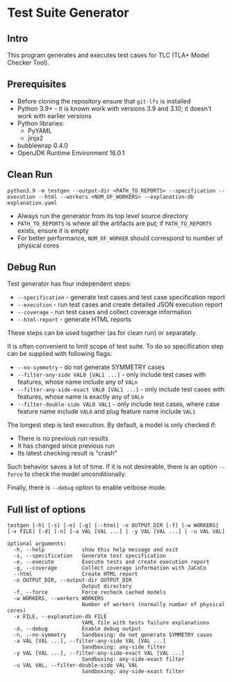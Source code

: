 <!-- SPDX-FileCopyrightText: Copyright (c) 2022 NVIDIA CORPORATION & AFFILIATES. All rights reserved. -->

 # Test Suite Generator

## Intro

This program generates and executes test cases for TLC (TLA+ Model Checker Tool).

## Prerequisites

* Before cloning the repository ensure that `git-lfs` is installed
* Python 3.9+ - it is known work with versions 3.9 and 3.10; it doesn't work with earlier versions
* Python libraries:
  - PyYAML
  - jinja2
* bubblewrap 0.4.0
* OpenJDK Runtime Environment 16.0.1

## Clean Run

```
python3.9 -m testgen --output-dir <PATH_TO_REPORTS> --specification --execution --html --workers <NUM_OF_WORKERS> --explanation-db explanation.yaml
```

* Always run the generator from its top level source directory
* `PATH_TO_REPORTS` is where all the artifacts are put; if `PATH_TO_REPORTS` exists, ensure it is empty
* For better performance, `NUM_OF_WORKER` should correspond to number of physical cores

## Debug Run

Test generator has four independent steps:
- `--specification` - generate test cases and test case specification report
- `--execution` - run test cases and create detailed JSON execution report
- `--coverage` - run test cases and collect coverage information
- `--html-report` - generate HTML reports

These steps can be used together (as for clean run) or separately.

It is often convenient to limit scope of test suite. To do so specification step can be supplied with following flags:
- `--no-symmetry` - do not generate SYMMETRY cases
- `--filter-any-side VAL0 [VAL1 ...]` - only include test cases with features, whose name include any of `VALn`
- `--filter-any-side-exact VAL0 [VAL1 ...]` - only include test cases with features, whose name is exactly any of `VALn`
- `--filter-double-side VAL0 VAL1` - only include test cases, where case feature name include `VAL0` and plug feature name include `VAL1`

The longest step is test execution. By default, a model is only checked if:
- There is no previous run results
- It has changed since previous run
- Its latest checking result is "crash"

Such behavior saves a lot of time. If it is not desireable, there is an option `--force` to check the model unconditionally.

Finally, there is `--debug` option to enable verbose mode.

## Full list of options

```
testgen [-h] [-s] [-e] [-g] [--html] -o OUTPUT_DIR [-f] [-w WORKERS] [-x FILE] [-d] [-n] [-a VAL [VAL ...] | -y VAL [VAL ...] | -u VAL VAL]

optional arguments:
  -h, --help            show this help message and exit
  -s, --specification   Generate test specification
  -e, --execute         Execute tests and create execution report
  -g, --coverage        Collect coverage information with JaCoCo
  --html                Create HTML report
  -o OUTPUT_DIR, --output-dir OUTPUT_DIR
                        Output directory
  -f, --force           Force recheck cached models
  -w WORKERS, --workers WORKERS
                        Number of workers (normally number of physical cores)
  -x FILE, --explanation-db FILE
                        YAML file with tests failure explanations
  -d, --debug           Enable debug output
  -n, --no-symmetry     Sandboxing: do not generate SYMMETRY cases
  -a VAL [VAL ...], --filter-any-side VAL [VAL ...]
                        Sandboxing: any-side filter
  -y VAL [VAL ...], --filter-any-side-exact VAL [VAL ...]
                        Sandboxing: any-side-exact filter
  -u VAL VAL, --filter-double-side VAL VAL
                        Sandboxing: any-side-exact filter
```
